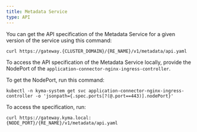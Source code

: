 ```yaml
---
title: Metadata Service
type: API
---
```


You can get the API specification of the Metadata Service for a given version of the service using this command:
```
curl https://gateway.{CLUSTER_DOMAIN}/{RE_NAME}/v1/metadata/api.yaml
```

To access the API specification of the Metadata Service locally, provide the NodePort of the `application-connector-nginx-ingress-controller`.

To get the NodePort, run this command:

```
kubectl -n kyma-system get svc application-connector-nginx-ingress-controller -o 'jsonpath={.spec.ports[?(@.port==443)].nodePort}'
```

To access the specification, run:

```
curl https://gateway.kyma.local:{NODE_PORT}/{RE_NAME}/v1/metadata/api.yaml
```
